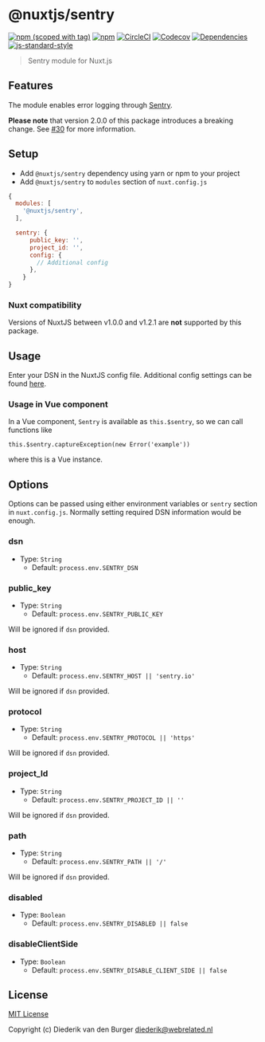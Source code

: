 # @nuxtjs/sentry
[![npm (scoped with tag)](https://img.shields.io/npm/v/@nuxtjs/sentry/latest.svg?style=flat-square)](https://npmjs.com/package/@nuxtjs/sentry)
[![npm](https://img.shields.io/npm/dt/@nuxtjs/sentry.svg?style=flat-square)](https://npmjs.com/package/@nuxtjs/sentry)
[![CircleCI](https://img.shields.io/circleci/project/github/nuxt-community/sentry-module.svg?style=flat-square)](https://circleci.com/gh/nuxt-community/sentry-module)
[![Codecov](https://img.shields.io/codecov/c/github/nuxt-community/sentry-module.svg?style=flat-square)](https://codecov.io/gh/nuxt-community/sentry-module)
[![Dependencies](https://david-dm.org/nuxt-community/sentry-module/status.svg?style=flat-square)](https://david-dm.org/nuxt-community/sentry-module)
[![js-standard-style](https://img.shields.io/badge/code_style-standard-brightgreen.svg?style=flat-square)](http://standardjs.com)

> Sentry module for Nuxt.js

## Features

The module enables error logging through [Sentry](http://sentry.io).

**Please note** that version 2.0.0 of this package introduces a breaking change. See [#30](https://github.com/nuxt-community/sentry-module/pull/30) for more information.

## Setup
- Add `@nuxtjs/sentry` dependency using yarn or npm to your project
- Add `@nuxtjs/sentry` to `modules` section of `nuxt.config.js`

```js
{
  modules: [
    '@nuxtjs/sentry',
  ],

  sentry: {
      public_key: '',
      project_id: '',
      config: {
        // Additional config
      },
    }
}
```

### Nuxt compatibility
Versions of NuxtJS between v1.0.0 and v1.2.1 are **not** supported by this package.

## Usage

Enter your DSN in the NuxtJS config file. Additional config settings can be found [here](https://docs.sentry.io/clients/javascript/config/).

### Usage in Vue component

In a Vue component, `Sentry` is available as `this.$sentry`, so we can call functions like

```
this.$sentry.captureException(new Error('example'))
```

where this is a Vue instance.

## Options

Options can be passed using either environment variables or `sentry` section in `nuxt.config.js`. 
Normally setting required DSN information would be enough.

### dsn
- Type: `String`
  - Default: `process.env.SENTRY_DSN`


### public_key
- Type: `String`
  - Default: `process.env.SENTRY_PUBLIC_KEY`

Will be ignored if `dsn` provided.


### host
- Type: `String`
  - Default: `process.env.SENTRY_HOST || 'sentry.io'`

Will be ignored if `dsn` provided.
### protocol
- Type: `String`
  - Default: `process.env.SENTRY_PROTOCOL || 'https'`

Will be ignored if `dsn` provided.

### project_Id
- Type: `String`
  - Default: `process.env.SENTRY_PROJECT_ID || ''`

Will be ignored if `dsn` provided.
### path
- Type: `String`
  - Default: `process.env.SENTRY_PATH || '/'`

Will be ignored if `dsn` provided.

### disabled
- Type: `Boolean`
  - Default: `process.env.SENTRY_DISABLED || false`

### disableClientSide
- Type: `Boolean`
  - Default: `process.env.SENTRY_DISABLE_CLIENT_SIDE || false`

## License

[MIT License](./LICENSE)

Copyright (c) Diederik van den Burger <diederik@webrelated.nl>

